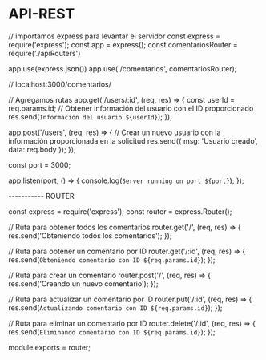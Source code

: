 # API-REST

// importamos express para levantar el servidor
const express = require('express');
const app = express();
const comentariosRouter = require('./apiRouters')

app.use(express.json())
app.use('/comentarios', comentariosRouter);

// localhost:3000/comentarios/

// Agregamos rutas
app.get('/users/:id', (req, res) => {
    const userId = req.params.id;
    // Obtener información del usuario con el ID proporcionado
    res.send(`Información del usuario ${userId}`);
});

app.post('/users', (req, res) => {
    // Crear un nuevo usuario con la información proporcionada en la solicitud
    res.send({
        msg: 'Usuario creado',
        data: req.body
    });
});
  

const port = 3000;

app.listen(port, () => {
  console.log(`Server running on port ${port}`);
});


----------- ROUTER

const express = require('express');
const router = express.Router();

// Ruta para obtener todos los comentarios
router.get('/', (req, res) => {
  res.send('Obteniendo todos los comentarios');
});

// Ruta para obtener un comentario por ID
router.get('/:id', (req, res) => {
  res.send(`Obteniendo comentario con ID ${req.params.id}`);
});

// Ruta para crear un comentario
router.post('/', (req, res) => {
  res.send('Creando un nuevo comentario');
});

// Ruta para actualizar un comentario por ID
router.put('/:id', (req, res) => {
  res.send(`Actualizando comentario con ID ${req.params.id}`);
});

// Ruta para eliminar un comentario por ID
router.delete('/:id', (req, res) => {
  res.send(`Eliminando comentario con ID ${req.params.id}`);
});

module.exports = router;
